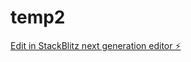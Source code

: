 # temp2

[Edit in StackBlitz next generation editor ⚡️](https://stackblitz.com/~/github.com/figoinvia2001/temp2)